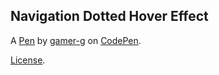 Navigation Dotted Hover Effect
------------------------------


A [Pen](https://codepen.io/gamer-g/pen/wvmRMgO) by [gamer-g](https://codepen.io/gamer-g) on [CodePen](https://codepen.io).

[License](https://codepen.io/license/pen/wvmRMgO).